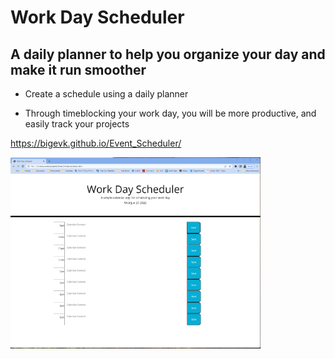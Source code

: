 # Work Day Scheduler

## A daily planner to help you organize your day and make it run smoother

- Create a schedule using a daily planner

- Through timeblocking your work day, you will be more productive, and easily track your projects

https://bigevk.github.io/Event_Scheduler/

 <img src="./assets/images/Calendar.png" width="400" >
